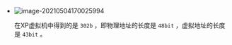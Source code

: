 + ![image-20210504170025994](C:\Users\雨初\AppData\Roaming\Typora\typora-user-images\image-20210504170025994.png)

  在XP虚拟机中得到的是 `302b` ，即物理地址的长度是 `48bit` ，虚拟地址的长度是 `43bit` 。

